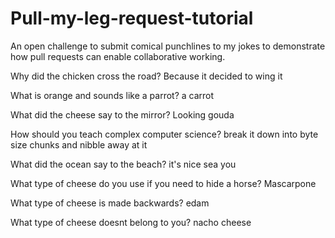 # Pull-my-leg-request-tutorial
An open challenge to submit comical punchlines to my jokes to demonstrate how pull requests can enable collaborative working.

Why did the chicken cross the road?
Because it decided to wing it

What is orange and sounds like a parrot?
a carrot

What did the cheese say to the mirror?
Looking gouda

How should you teach complex computer science?
break it down into byte size chunks and nibble away at it

What did the ocean say to the beach?
it's nice sea you

What type of cheese do you use if you need to hide a horse?
Mascarpone

What type of cheese is made backwards?
edam

What type of cheese doesnt belong to you?
nacho cheese
